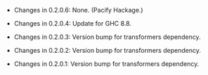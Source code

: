 * Changes in 0.2.0.6: None. (Pacify Hackage.)

* Changes in 0.2.0.4: Update for GHC 8.8.

* Changes in 0.2.0.3: Version bump for transformers dependency.

* Changes in 0.2.0.2: Version bump for transformers dependency.

* Changes in 0.2.0.1: Version bump for transformers dependency.
